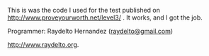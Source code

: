 This is was the code I used for the test published on http://www.proveyourworth.net/level3/ . It works, and I got the job.

Programmer:
Raydelto Hernandez (raydelto@gmail.com)

http://www.raydelto.org.